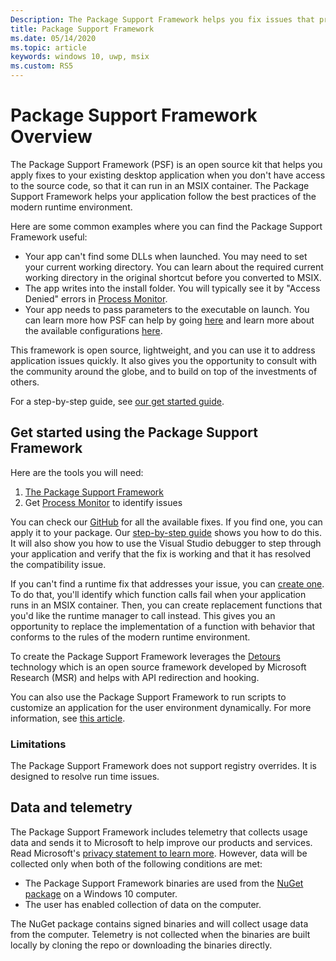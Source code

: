```yaml
---
Description: The Package Support Framework helps you fix issues that prevent your desktop application from running in an MSIX container.
title: Package Support Framework
ms.date: 05/14/2020
ms.topic: article
keywords: windows 10, uwp, msix
ms.custom: RS5
---
```


# Package Support Framework Overview

The Package Support Framework (PSF) is an open source kit that helps you apply fixes to your existing desktop application when you don't have access to the source code, so that it can run in an MSIX container. The Package Support Framework helps your application follow the best practices of the modern runtime environment.

Here are some common examples where you can find the Package Support Framework useful:

* Your app can't find some DLLs when launched. You may need to set your current working directory. You can learn about the required current working directory in the original shortcut before you converted to MSIX.
* The app writes into the install folder. You will typically see it by "Access Denied" errors in [Process Monitor](./package-support-framework.md).
* Your app needs to pass parameters to the executable on launch. You can learn more how PSF can help by going [here](psf-launch-apps-with-parameters.md) and learn more about the available configurations [here](https://github.com/microsoft/MSIX-PackageSupportFramework/tree/master/PsfLauncher).

This framework is open source, lightweight, and you can use it to address application issues quickly. It also gives you the opportunity to consult with the community around the globe, and to build on top of the investments of others.

For a step-by-step guide, see [our get started guide](/windows/uwp/porting/package-support-framework).

## Get started using the Package Support Framework
Here are the tools you will need: 

1. [The Package Support Framework](https://github.com/microsoft/MSIX-PackageSupportFramework/releases) 
1. Get [Process Monitor](/sysinternals/downloads/procmon) to identify issues

You can check our [GitHub](https://github.com/Microsoft/MSIX-PackageSupportFramework/) for all the available fixes. If you find one, you can apply it to your package. Our [step-by-step guide](/windows/uwp/porting/package-support-framework) shows you how to do this. It will also show you how to use the Visual Studio debugger to step through your application and verify that the fix is working and that it has resolved the compatibility issue.

If you can't find a runtime fix that addresses your issue, you can [create one](create-package-support-framework.md). To do that, you'll identify which function calls fail when your application runs in an MSIX container. Then, you can create replacement functions that you'd like the runtime manager to call instead. This gives you an opportunity to replace the implementation of a function with behavior that conforms to the rules of the modern runtime environment.

To create the Package Support Framework leverages the [Detours](https://www.microsoft.com/research/project/detours) technology which is an open source framework developed by Microsoft Research (MSR) and helps with API redirection and hooking.

You can also use the Package Support Framework to run scripts to customize an application for the user environment dynamically. For more information, see [this article](run-scripts-with-package-support-framework.md).

### Limitations

The Package Support Framework does not support registry overrides. It is designed to resolve run time issues.

## Data and telemetry

The Package Support Framework includes telemetry that collects usage data and sends it to Microsoft to help improve our products and services. Read Microsoft's [privacy statement to learn more](https://privacy.microsoft.com/privacystatement). However, data will be collected only when both of the following conditions are met:

* The Package Support Framework binaries are used from the [NuGet package](https://www.nuget.org/packages?q=packagesupportframework) on a Windows 10 computer.
* The user has enabled collection of data on the computer.

The NuGet package contains signed binaries and will collect usage data from the computer. Telemetry is not collected when the binaries are built locally by cloning the repo or downloading the binaries directly.

